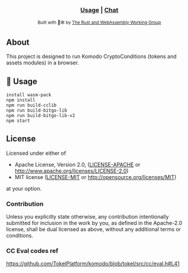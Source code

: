 <div align="center">


  <h3>
    <a href="#usage">Usage</a>
    <span> | </span>
    <a href="https://discord.com/channels/774497890025472010/781788743228325898">Chat</a>
  </h3>

  <sub>Built with 🦀🕸 by <a href="https://rustwasm.github.io/">The Rust and WebAssembly Working Group</a></sub>
</div>

## About

This project is designed to run Komodo CryptoConditions (tokens and assets modules) in a browser.

## 🚴 Usage

```
install wasm-pack
npm install
npm run build-cclib
npm run build-bitgo-lib
npm run build-bitgo-lib-v2
npm start
```

## License

Licensed under either of

* Apache License, Version 2.0, ([LICENSE-APACHE](LICENSE-APACHE) or http://www.apache.org/licenses/LICENSE-2.0)
* MIT license ([LICENSE-MIT](LICENSE-MIT) or http://opensource.org/licenses/MIT)

at your option.

### Contribution

Unless you explicitly state otherwise, any contribution intentionally
submitted for inclusion in the work by you, as defined in the Apache-2.0
license, shall be dual licensed as above, without any additional terms or
conditions.

### CC Eval codes ref
https://github.com/TokelPlatform/komodo/blob/tokel/src/cc/eval.h#L41
